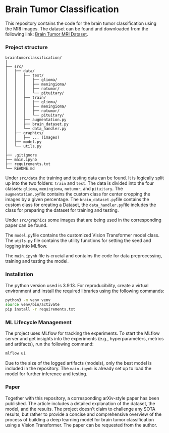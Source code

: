 # Brain Tumor Classification

This repository contains the code for the brain tumor classification using the MRI images. The dataset can be found and downloaded from the following link: [Brain Tumor MRI Dataset](https://www.kaggle.com/datasets/masoudnickparvar/brain-tumor-mri-dataset/data).

### Project structure

```
braintumorclassification/
│
├── src/
│   ├── data/
│   │   ├── test/
│   │   │   ├── glioma/
│   │   │   ├── meningioma/
│   │   │   ├── notumor/
│   │   │   └── pituitary/
│   │   ├── train/
│   │   │   ├── glioma/
│   │   │   ├── meningioma/
│   │   │   ├── notumor/
│   │   │   └── pituitary/
│   │   ├── augmentation.py
│   │   ├── brain_dataset.py
│   │   └── data_handler.py
│   ├── graphics/
│   │   ├── ... (images)
│   ├── model.py
│   └── utils.py
│
├── .gitignore
├── main.ipynb
├── requirements.txt
└── README.md
```

Under `src/data` the training and testing data can be found. It is logically split up into the two folders: `train` and `test`. The data is divided into the four classes: `glioma`, `meningioma`, `notumor`, and `pituitary`. The `augmentation.py`file contains the custom class for center cropping the images by a given percentage. The `brain_dataset.py`file contains the custom class for creating a Dataset, the `data_handler.py`file includes the class for preparing the dataset for training and testing.

Under `src/graphics` some images that are being used in the corresponding paper can be found.

The `model.py`file contains the customized Vision Transformer model class. The `utils.py` file contains the utility functions for setting the seed and logging into MLflow.

The `main.ipynb` file is crucial and contains the code for data preprocessing, training and testing the model.

### Installation

The python version used is 3.9.13. For reproducibility, create a virtual environment and install the required libraries using the following commands:

```bash
python3 -m venv venv
source venv/bin/activate
pip install -r requirements.txt
```

### ML Lifecycle Management

The project uses MLflow for tracking the experiments. To start the MLflow server and get insights into the experiments (e.g., hyperparameters, metrics and artifacts), run the following command:

```bash
mlflow ui
```

Due to the size of the logged artifacts (models), only the best model is included in the repository. The `main.ipynb` is
already set up to load the model for further inference and testing.

### Paper

Together with this repository, a corresponding arXiv-style paper has been published. The article includes a detailed explanation of the dataset, the model, and the results. The project doesn't claim to challenge any SOTA results, but rather to provide a concise and comprehensive overview of the process of building a deep learning model for brain tumor classification using a Vision Transformer. The paper can be requested from the author.
